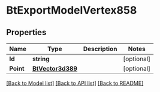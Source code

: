 # BtExportModelVertex858

## Properties

Name | Type | Description | Notes
------------ | ------------- | ------------- | -------------
**Id** | **string** |  | [optional] 
**Point** | [**BtVector3d389**](BTVector3d-389.md) |  | [optional] 

[[Back to Model list]](../README.md#documentation-for-models) [[Back to API list]](../README.md#documentation-for-api-endpoints) [[Back to README]](../README.md)


